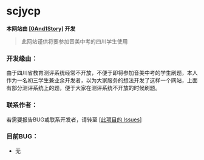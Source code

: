 # scjycp
**本网站由 [[0And1Story]](https://github.com/0And1Story) 开发**

> 此网站谨供将要参加音美中考的四川学生使用

### 开发缘由：

由于四川省教育测评系统经常不开放，不便于即将参加音美中考的学生刷题，本人作为一名初三学生兼业余开发者，以为大家服务的想法开发了这样一个网站，上面有部分测评系统上的题，便于大家在测评系统不开放的时候刷题。

### 联系作者：

若需要报告BUG或联系开发者，请转至 [[此项目的 Issues]](https://github.com/0And1Story/scjycp/issues)

### 目前BUG：

- 无

